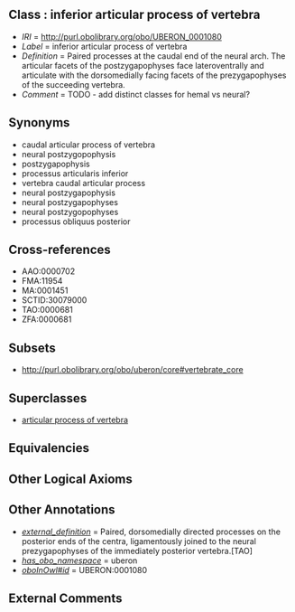 
## Class : inferior articular process of vertebra

 * *IRI* = http://purl.obolibrary.org/obo/UBERON_0001080
 * *Label* = inferior articular process of vertebra
 * *Definition* = Paired processes at the caudal end of the neural arch. The articular facets of the postzygapophyses face lateroventrally and articulate with the dorsomedially facing facets of the prezygapophyses of the succeeding vertebra.
 * *Comment* = TODO - add distinct classes for hemal vs neural?

## Synonyms

 * caudal articular process of vertebra
 * neural postzygopophysis
 * postzygapophysis
 * processus articularis inferior
 * vertebra caudal articular process
 * neural postzygapophysis
 * neural postzygapophyses
 * neural postzygopophyses
 * processus obliquus posterior

## Cross-references

 * AAO:0000702
 * FMA:11954
 * MA:0001451
 * SCTID:30079000
 * TAO:0000681
 * ZFA:0000681

## Subsets

 * http://purl.obolibrary.org/obo/uberon/core#vertebrate_core

## Superclasses

 * [articular process of vertebra](../../UBERON/62/UBERON_0006062.md)

## Equivalencies


## Other Logical Axioms


## Other Annotations

 * *[external_definition](../../UBPROP/01/UBPROP_0000001.md)* = Paired, dorsomedially directed processes on the posterior ends of the centra, ligamentously joined to the neural prezygapophyses of the immediately posterior vertebra.[TAO]
 * *[has_obo_namespace](../../ce/oboInOwl#hasOBONamespace.md)* = uberon
 * *[oboInOwl#id](../../id/oboInOwl#id.md)* = UBERON:0001080

## External Comments

